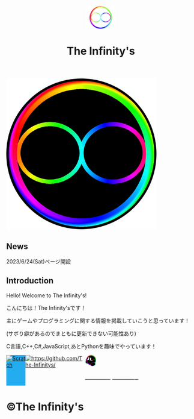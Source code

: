 <body>
  <header>
    <a href="/"><img src="/images/TheInfinitys(White).jpeg" width="80px" height="60px" alt=""></a>
    <h1>The Infinity's</h1>
  </header>
  <!-- Title -->
  <section class="Title">
    <img src="images/Infinity Ball.svg" width="400" height="400" alt="">
  </section>
  <!-- About News -->
  <section class="News">
    <h1 class="bigger">News</h1>
    <p>2023/6/24(Sat)ページ開設</p>
  </section>
  <!--introduce myself-->
  <section class="introduce">
    <h1 class="bigger">Introduction</h1>
    <p>Hello! Welcome to The Infinity's!</p>
    <p>こんにちは！The Infinity'sです！</p>
    <p>主にゲームやプログラミングに関する情報を掲載していこうと思っています！</p>
    <p>(サボり癖があるのでまともに更新できない可能性あり)</p>
    <p>C言語,C++,C#,JavaScript,あとPythonを趣味でやっています！</p>
  </section>
  <section class="HyperLinks">
    <div style="display: flex; justify-content: space-around;">
      <div class="HyperLinkBox" style="background-color: #24acf0;">
        <a href="https://scratch.mit.edu/users/The_Infinitys/">
          <img src="https://scratch.mit.edu/images/scratch-og.png" alt="Scratch" width="10%" height="auto"
            style="padding-top: 0 auto;">
        </a>
      </div>
      <div class="HyperLinkBox">
        <a href="https://github.com/The-Infinitys/">
          <img src="https://github.com/fluidicon.png" alt="https://github.com/The-Infinitys/" width="10%"
            height="auto">
        </a>
      </div>
      <div class="HyperLinkBox">
        <a href="/blog/">
          <img src="images/InfinityKirby.svg" width="10%" height="auto" />
          <p style="color: white;">The Infinity'sのブログ</p>
        </a>
      </div>
    </div>
  </section>
  <footer>
    <h1>&copy;The Infinity's</h1>
  </footer>
</body>
</html>
